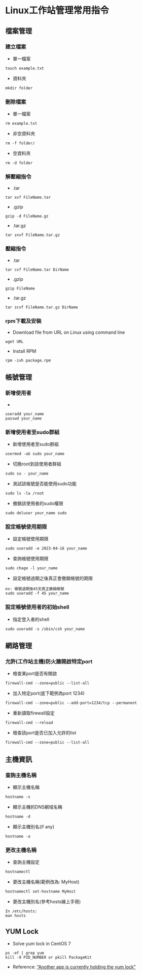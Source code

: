 # Linux工作站管理常用指令
## 檔案管理
### 建立檔案
* 單一檔案
```
touch example.txt
```
* 資料夾
```
mkdir folder
```
### 刪除檔案
* 單一檔案
```
rm example.txt
```
* 非空資料夾
```
rm -f folder/
```
* 空資料夾
```
rm -d folder
```
### 解壓縮指令
* .tar
```
tar xvf FileName.tar
```
* .gzip
```
gzip -d FileName.gz
```
* .tar.gz
```
tar zxvf FileName.tar.gz
```
### 壓縮指令
* .tar
```
tar cvf FileName.tar DirName
```
* .gzip
```
gzip FileName
```
* .tar.gz
```
tar zcvf FileName.tar.gz DirName
```
### rpm下載及安裝
* Download file from URL on Linux using command line
```
wget URL
```
* Install RPM
```
rpm -ivh package.rpm
```
## 帳號管理
### 新增使用者
*
```
useradd your_name
passwd your_name
```
### 新增使用者至sudo群組
* 新增使用者至sudo群組
```
usermod -aG sudo your_name
```
* 切換root到該使用者群組
```
sudo su - your_name
```
* 測試該帳號是否能使用sudo功能
```
sudo ls -la /root
```
* 撤銷該使用者的sudo權限
```
sudo deluser your_name sudo
```
### 設定帳號使用期限
* 設定帳號使用期限
```
sudo useradd -e 2023-04-16 your_name
```
* 查詢帳號使用期限
```
sudo chage -l your_name
```
* 設定帳號過期之後真正會撤銷帳號的期限
```
ex: 帳號過期後45天真正撤銷帳號
sudo useradd -f 45 your_name
```
### 設定帳號使用者的初始shell
* 指定登入者的shell
```
sudo useradd -s /sbin/csh your_name
```
## 網路管理
### 允許(工作站主機)防火牆開啟特定port
* 檢查某port是否有開啟
```
firewall-cmd --zone=public --list-all
```
* 加入特定port(底下範例為port 1234)
```
firewall-cmd --zone=public --add-port=1234/tcp --permanent
```
* 重新讀取firewall設定
```
firewall-cmd --reload
```
* 檢查該port是否已加入允許的list
```
firewall-cmd --zone=public --list-all
```
## 主機資訊
### 查詢主機名稱
* 顯示主機名稱
```
hostname -s
```
* 顯示主機的DNS網域名稱
```
hostname -d
```
* 顯示主機別名(if any)
```
hostname -a
```
### 更改主機名稱
* 查詢主機設定
```
hostnamectl
```
* 更改主機名稱(範例改為: MyHost)
```
hostnamectl set-hostname MyHost
```
* 更改主機別名(參考hosts線上手冊)
```
In /etc/hosts:
man hosts
```
## YUM Lock
* Solve yum lock in CentOS 7
```
ps -ef | grep yum
kill -9 PID_NUMBER or pkill PackageKit
```
  * Reference: [“Another app is currently holding the yum lock”](https://www.thegeekdiary.com/yum-command-fails-with-another-app-is-currently-holding-the-yum-lock-in-centos-rhel-7/)





```


